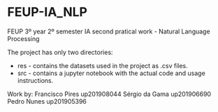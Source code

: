 # FEUP-IA_NLP
FEUP 3º year 2º semester IA second pratical work - Natural Language Processing

The project has only two directories:
 - res - contains the datasets used in the project as .csv files.
 - src - contains a jupyter notebook with the actual code and usage instructions.

Work by:
Francisco Pires up201908044
Sérgio da Gama up201906690
Pedro Nunes up201905396